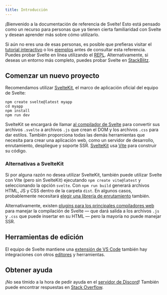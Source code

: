 ```yaml
---
title: Introducción
---
```


¡Bienvenido a la documentación de referencia de Svelte! Esto está pensado como un recurso para personas que ya tienen cierta familiaridad con Svelte y desean aprender más sobre cómo utilizarlo.

Si aún no eres una de esas personas, es posible que prefieras visitar el [tutorial interactivo](https://learn.svelte-es.dev) o los [ejemplos](/examples) antes de consultar esta referencia. Puedes probar Svelte en línea utilizando el [REPL](/repl). Alternativamente, si deseas un entorno más completo, puedes probar Svelte en [StackBlitz](https://sveltekit.new).

## Comenzar un nuevo proyecto

Recomendamos utilizar [SvelteKit](https://kit.svelte-es.dev/), el marco de aplicación oficial del equipo de Svelte:

```
npm create svelte@latest myapp
cd myapp
npm install
npm run dev
```

SvelteKit se encargará de llamar [al compilador de Svelte](https://www.npmjs.com/package/svelte) para convertir sus archivos `.svelte` a archivos `.js` que crean el DOM y los archivos `.css` para dar estilos. También proporciona todas las demás herramientas que necesita para crear una aplicación web, como un servidor de desarrollo, enrutamiento, despliegue y soporte SSR. [SvelteKit](https://kit.svelte.dev/) usa [Vite](https://vitejs.dev/) para construir su código.

### Alternativas a SvelteKit

Si por alguna razón no desea utilizar SvelteKit, también puede utilizar Svelte con Vite (pero sin SvelteKit) ejecutando `npm create vite@latest` y seleccionando la opción `svelte`. Con `npm run build` generará archivos HTML, JS y CSS dentro de la carpeta `dist`. En algunos casos, probablemente necesitará [elegir una librería de enrutamiento](/faq#is-there-a-router) también.

Alternativamente, existen [plugins para los principales compiladores web](https://sveltesociety.dev/tools#bundling) para manejar la compilación de Svelte — que dará salida a los archivos `.js` y `.css` que puede insertar en su HTML — pero la mayoría no puede manejar SSR.

## Herramientas de edición

El equipo de Svelte mantiene una [extensión de VS Code](https://marketplace.visualstudio.com/items?itemName=svelte.svelte-vscode) también hay integraciones con otros [editores](https://sveltesociety.dev/tools#editor-support) y herramientas.

## Obtener ayuda

¡No sea tímido a la hora de pedir ayuda en el [servidor de Discord](https://svelte.dev/chat)! También puede encontrar respuestas en [Stack Overflow](https://stackoverflow.com/questions/tagged/svelte).
